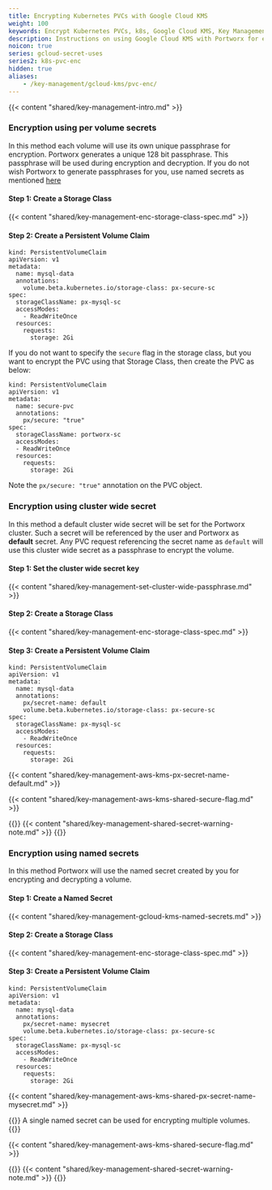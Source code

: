 ```yaml
---
title: Encrypting Kubernetes PVCs with Google Cloud KMS
weight: 100
keywords: Encrypt Kubernetes PVCs, k8s, Google Cloud KMS, Key Management Service, gcloud, Volume Encryption
description: Instructions on using Google Cloud KMS with Portworx for encrypting PVCs
noicon: true
series: gcloud-secret-uses
series2: k8s-pvc-enc
hidden: true
aliases:
    - /key-management/gcloud-kms/pvc-enc/
---
```

{{< content "shared/key-management-intro.md" >}}

### Encryption using per volume secrets

In this method each volume will use its own unique passphrase for encryption. Portworx generates a  unique 128 bit passphrase. This passphrase will be used during encryption and decryption. If you do not wish Portworx to generate passphrases for you, use named secrets as mentioned [here](/operations/key-management/gcloud-kms/pvc-enc#encryption-using-named-secrets)

#### Step 1: Create a Storage Class

{{< content "shared/key-management-enc-storage-class-spec.md" >}}

#### Step 2: Create a Persistent Volume Claim

```text
kind: PersistentVolumeClaim
apiVersion: v1
metadata:
  name: mysql-data
  annotations:
    volume.beta.kubernetes.io/storage-class: px-secure-sc
spec:
  storageClassName: px-mysql-sc
  accessModes:
    - ReadWriteOnce
  resources:
    requests:
      storage: 2Gi

```

If you do not want to specify the `secure` flag in the storage class, but you want to encrypt the PVC using that Storage Class, then create the PVC as below:

```text
kind: PersistentVolumeClaim
apiVersion: v1
metadata:
  name: secure-pvc
  annotations:
    px/secure: "true"
spec:
  storageClassName: portworx-sc
  accessModes:
  - ReadWriteOnce
  resources:
    requests:
      storage: 2Gi
```
Note the `px/secure: "true"` annotation on the PVC object.

### Encryption using cluster wide secret

In this method a default cluster wide secret will be set for the Portworx cluster. Such a secret will be referenced by the user and Portworx as **default** secret. Any PVC request referencing the secret name as `default` will use this cluster wide secret as a passphrase to encrypt the volume.

#### Step 1: Set the cluster wide secret key

{{< content "shared/key-management-set-cluster-wide-passphrase.md" >}}

#### Step 2: Create a Storage Class

{{< content "shared/key-management-enc-storage-class-spec.md" >}}

#### Step 3: Create a Persistent Volume Claim

```text
kind: PersistentVolumeClaim
apiVersion: v1
metadata:
  name: mysql-data
  annotations:
    px/secret-name: default
    volume.beta.kubernetes.io/storage-class: px-secure-sc
spec:
  storageClassName: px-mysql-sc
  accessModes:
    - ReadWriteOnce
  resources:
    requests:
      storage: 2Gi

```

{{< content "shared/key-management-aws-kms-px-secret-name-default.md" >}}

{{< content "shared/key-management-aws-kms-shared-secure-flag.md" >}}

{{<info>}}
{{< content  "shared/key-management-shared-secret-warning-note.md" >}}
{{</info>}}

### Encryption using named secrets

In this method Portworx will use the named secret created by you for encrypting and decrypting a volume. <!-- To create a named secret follow [this document](/operations/key-management/gcloud-kms#creating-named-secrets). //TODO: This section doesn't exist. We can add it or remove the link -->

#### Step 1: Create a Named Secret

{{< content "shared/key-management-gcloud-kms-named-secrets.md" >}}

#### Step 2: Create a Storage Class

{{< content "shared/key-management-enc-storage-class-spec.md" >}}

#### Step 3: Create a Persistent Volume Claim

```text
kind: PersistentVolumeClaim
apiVersion: v1
metadata:
  name: mysql-data
  annotations:
    px/secret-name: mysecret
    volume.beta.kubernetes.io/storage-class: px-secure-sc
spec:
  storageClassName: px-mysql-sc
  accessModes:
    - ReadWriteOnce
  resources:
    requests:
      storage: 2Gi

```

{{< content "shared/key-management-aws-kms-shared-px-secret-name-mysecret.md" >}}

{{<info>}}
A single named secret can be used for encrypting multiple volumes.
{{</info>}}

{{< content "shared/key-management-aws-kms-shared-secure-flag.md" >}}

{{<info>}}
{{< content  "shared/key-management-shared-secret-warning-note.md" >}}
{{</info>}}
